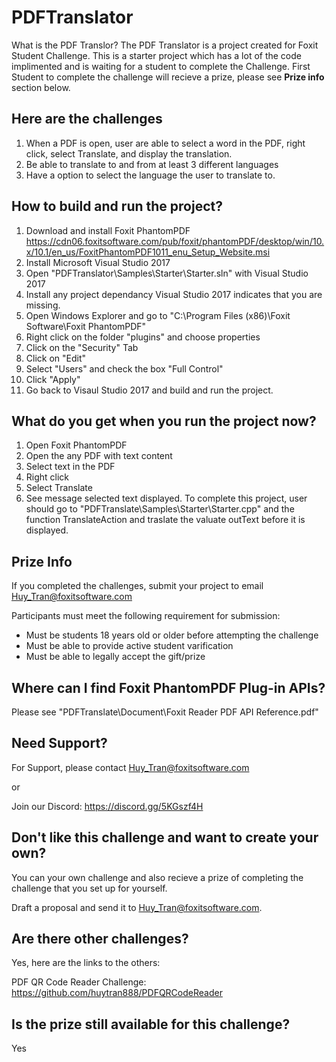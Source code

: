 # PDFTranslator
What is the PDF Translor?
The PDF Translator is a project created for Foxit Student Challenge.  This is a starter project which has a lot of the code implimented and is waiting for a student to complete the Challenge. First Student to complete the challenge will recieve a prize, please see **Prize info** section below.

## Here are the challenges
1. When a PDF is open, user are able to select a word in the PDF, right click, select Translate, and display the translation.
2. Be able to translate to and from at least 3 different languages
3. Have a option to select the language the user to translate to.

## How to build and run the project?
1. Download and install Foxit PhantomPDF https://cdn06.foxitsoftware.com/pub/foxit/phantomPDF/desktop/win/10.x/10.1/en_us/FoxitPhantomPDF1011_enu_Setup_Website.msi
2. Install Microsoft Visual Studio 2017
3. Open "PDFTranslator\Samples\Starter\Starter.sln" with Visual Studio 2017
4. Install any project dependancy Visual Studio 2017 indicates that you are missing.
5. Open Windows Explorer and go to "C:\Program Files (x86)\Foxit Software\Foxit PhantomPDF\"
6. Right click on the folder "plugins" and choose properties
7. Click on the "Security" Tab
8. Click on "Edit"
9. Select "Users" and check the box "Full Control"
10. Click "Apply"
11. Go back to Visaul Studio 2017 and build and run the project.

## What do you get when you run the project now?
1. Open Foxit PhantomPDF
2. Open the any PDF with text content
3. Select text in the PDF
4. Right click
5. Select Translate
6. See message selected text displayed.  To complete this project, user should go to "PDFTranslate\Samples\Starter\Starter.cpp" and the function TranslateAction and traslate the valuate outText before it is displayed.

## Prize Info
If you completed the challenges, submit your project to email Huy_Tran@foxitsoftware.com

Participants must meet the following requirement for submission:
* Must be students 18 years old or older before attempting the challenge
* Must be able to provide active student varification
* Must be able to legally accept the gift/prize


## Where can I find Foxit PhantomPDF Plug-in APIs?
Please see "PDFTranslate\Document\Foxit Reader PDF API Reference.pdf"

## Need Support?
For Support, please contact Huy_Tran@foxitsoftware.com

or

Join our Discord: https://discord.gg/5KGszf4H

## Don't like this challenge and want to create your own?
You can your own challenge and also recieve a prize of completing the challenge that you set up for yourself.  

 Draft a proposal and send it to Huy_Tran@foxitsoftware.com.

## Are there other challenges? 
Yes, here are the links to the others:

PDF QR Code Reader Challenge: https://github.com/huytran888/PDFQRCodeReader

## Is the prize still available for this challenge?
Yes
